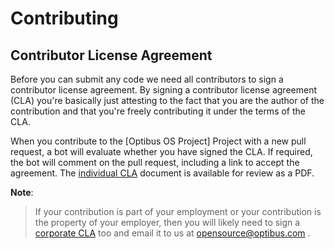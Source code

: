# Contributing


## Contributor License Agreement

Before you can submit any code we need all contributors to sign a
contributor license agreement. By signing a contributor license
agreement (CLA) you're basically just attesting to the fact
that you are the author of the contribution and that you're freely
contributing it under the terms of the CLA.

When you contribute to the [Optibus OS Project] Project with a new pull request,
a bot will evaluate whether you have signed the CLA. If required, the
bot will comment on the pull request, including a link to accept the
agreement. The [individual CLA](https://www.optibus.com/wp-content/uploads/2021/02/Contribution-License-Agreement-Optibus-1.pdf)
document is available for review as a PDF.

**Note**:
> If your contribution is part of your employment or your contribution is the property of your employer, then you will likely need to sign a [corporate CLA](https://www.optibus.com/wp-content/uploads/2021/02/Contribution-License-Agreement-Corporate-Optibus.pdf) too and email it to us at opensource@optibus.com
.
